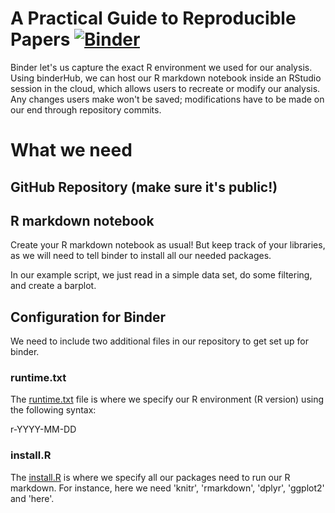 # A Practical Guide to Reproducible Papers [![Binder](https://mybinder.org/badge_logo.svg)](https://mybinder.org/v2/gh/ablucher/Workshop_ReproduciblePaper/master?urlpath=rstudio)

Binder let's us capture the exact R environment we used for our analysis. Using binderHub, we can host our R markdown notebook inside an RStudio session in the cloud, which allows users to recreate or modify our analysis. Any changes users make won't be saved; modifications have to be made on our end through repository commits. 

# What we need

## GitHub Repository (make sure it's public!)

## R markdown notebook
Create your R markdown notebook as usual! But keep track of your libraries, as we will need to tell binder to install all our needed packages.

In our example script, we just read in a simple data set, do some filtering, and create a barplot.

## Configuration for Binder
We need to include two additional files in our repository to get set up for binder. 

### runtime.txt
The [runtime.txt](https://github.com/ablucher/Workshop_ReproduciblePaper/blob/master/runtime.txt) file is where we specify our R environment (R version) using the following syntax:

r-YYYY-MM-DD

### install.R 
The [install.R](https://github.com/ablucher/Workshop_ReproduciblePaper/blob/master/install.R) is where we specify all our packages need to run our R markdown. For instance, here we need 'knitr', 'rmarkdown', 'dplyr', 'ggplot2' and 'here'. 

